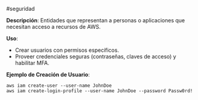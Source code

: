 #seguridad 

**Descripción**: Entidades que representan a personas o aplicaciones que necesitan acceso a recursos de AWS.

**Uso**:

- Crear usuarios con permisos específicos.
- Proveer credenciales seguras (contraseñas, claves de acceso) y habilitar MFA.

**Ejemplo de Creación de Usuario**:

```
aws iam create-user --user-name JohnDoe
aws iam create-login-profile --user-name JohnDoe --password Passw0rd!
```

